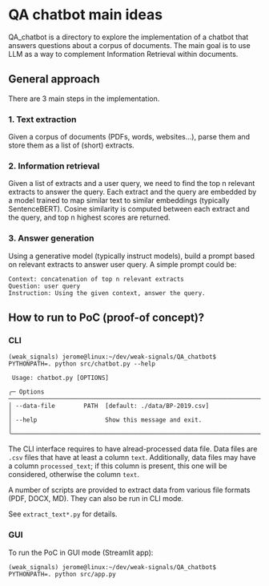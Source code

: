 # QA chatbot main ideas

QA_chatbot is a directory to explore the implementation of a chatbot that answers questions about a corpus of documents.
The main goal is to use LLM as a way to complement Information Retrieval within documents.


## General approach
There are 3 main steps in the implementation.

### 1. Text extraction

Given a corpus of documents (PDFs, words, websites...), parse them and store them as a list of (short) extracts.

### 2. Information retrieval

Given a list of extracts and a user query, we need to find the top n relevant extracts to answer the query. Each extract and the query are embedded by a model trained to map similar text to similar embeddings (typically SentenceBERT). Cosine similarity is computed between each extract and the query, and top n highest scores are returned.

### 3. Answer generation

Using a generative model (typically instruct models), build a prompt based on relevant extracts to answer user query. A simple prompt could be:

```
Context: concatenation of top n relevant extracts
Question: user query
Instruction: Using the given context, answer the query.
```

## How to run to PoC (proof-of concept)?

### CLI
```
(weak_signals) jerome@linux:~/dev/weak-signals/QA_chatbot$ PYTHONPATH=. python src/chatbot.py --help
                                                                                                                                                      
 Usage: chatbot.py [OPTIONS]                                                                                                                          
                                                                                                                                                      
╭─ Options ──────────────────────────────────────────────────────────────────────────────────────────────────────────────────────────────────────────╮
│ --data-file        PATH  [default: ./data/BP-2019.csv]                                                                                             │
│ --help                   Show this message and exit.                                                                                               │
╰────────────────────────────────────────────────────────────────────────────────────────────────────────────────────────────────────────────────────╯
```

The CLI interface requires to have alread-processed data file.
Data files are `.csv` files that have at least a column `text`.
Additionally, data files may have a column `processed_text`; if this column is present, this one will be considered, otherwise the column `text`.

A number of scripts are provided to extract data from various file formats (PDF, DOCX, MD).
They can also be run in CLI mode.

See `extract_text*.py` for details.

### GUI
To run the PoC in GUI mode (Streamlit app):

```
(weak_signals) jerome@linux:~/dev/weak-signals/QA_chatbot$ PYTHONPATH=. python src/app.py 

```